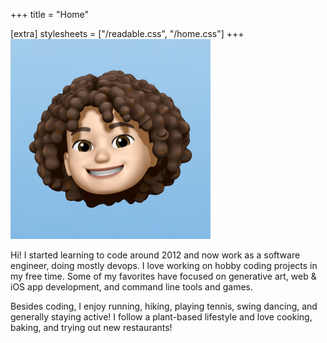 +++
title = "Home"

[extra]
stylesheets = ["/readable.css", "/home.css"]
+++
![Profile](profile.png)

Hi! I started learning to code around 2012 and now work as a software engineer, doing mostly devops. I love working on hobby coding projects in my free time. Some of my favorites have focused on generative art, web & iOS app development, and command line tools and games.

Besides coding, I enjoy running, hiking, playing tennis, swing dancing, and generally staying active! I follow a plant-based lifestyle and love cooking, baking, and trying out new restaurants!
